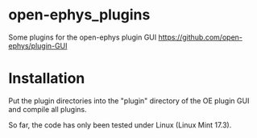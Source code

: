 
open-ephys_plugins
==================

Some plugins for the open-ephys plugin GUI
https://github.com/open-ephys/plugin-GUI


Installation
============

Put the plugin directories into the "plugin" directory of the OE plugin GUI and 
compile all plugins.

So far, the code has only been tested under Linux (Linux Mint 17.3).

